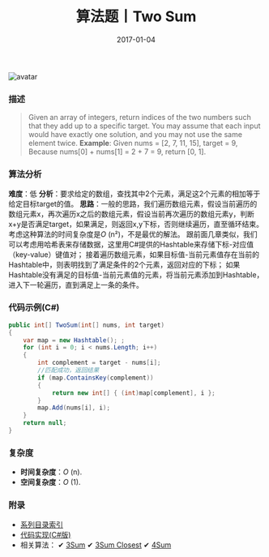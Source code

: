 ﻿---
title: 算法题丨Two Sum
tags:
  - 算法
  - 编程技巧
  - 数据结构
categories: 计算机基础
date: 2017-01-04
---
![avatar](https://mysite.bj.bcebos.com/images/articles/b4dae30a-2092-401e-b14e-85477d335250.jpg)

### 描述
>Given an array of integers, return indices of the two numbers such that they add up to a specific target.
You may assume that each input would have exactly one solution, and you may not use the same element twice.
**Example**:
Given nums = [2, 7, 11, 15], target = 9,
Because nums[0] + nums[1] = 2 + 7 = 9,
return [0, 1].

<!-- more -->

### 算法分析
**难度**：低
**分析**：要求给定的数组，查找其中2个元素，满足这2个元素的相加等于给定目标target的值。
**思路**：一般的思路，我们遍历数组元素，假设当前遍历的数组元素x，再次遍历x之后的数组元素，假设当前再次遍历的数组元素y，判断x+y是否满足target，如果满足，则返回x,y下标，否则继续遍历，直至循环结束。考虑这种算法的时间复杂度是*O* (n²)，不是最优的解法。
跟前面几章类似，我们可以考虑用哈希表来存储数据，这里用C#提供的Hashtable来存储下标-对应值（key-value）键值对；
接着遍历数组元素，如果目标值-当前元素值存在当前的Hashtable中，则表明找到了满足条件的2个元素，返回对应的下标；
如果Hashtable没有满足的目标值-当前元素值的元素，将当前元素添加到Hashtable，进入下一轮遍历，直到满足上一条的条件。

### 代码示例(C#)
```csharp
public int[] TwoSum(int[] nums, int target)
{
    var map = new Hashtable(); ;
    for (int i = 0; i < nums.Length; i++)
    {
        int complement = target - nums[i];
        //匹配成功，返回结果
        if (map.ContainsKey(complement))
        {
            return new int[] { (int)map[complement], i };
        }
        map.Add(nums[i], i);
    }
    return null;
}                                      
```

### 复杂度
- **时间复杂度**：*O* (n). 
- **空间复杂度**：*O* (1).

### 附录
- [系列目录索引](/posts/algorithm/index/)
- [代码实现(C#版)](https://github.com/lizzie2008/LeetCode.git)
- 相关算法：
✔ [3Sum](/posts/algorithm/005.3Sum/)
✔ [3Sum Closest](/posts/algorithm/006.3Sum.Closest/)
✔ [4Sum](/posts/algorithm/007.4Sum/)	
